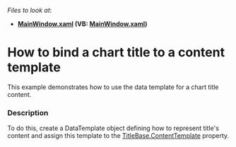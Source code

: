 <!-- default file list -->
*Files to look at*:

* **[MainWindow.xaml](./CS/WeatherInLondon/MainWindow.xaml) (VB: [MainWindow.xaml](./VB/WeatherInLondon/MainWindow.xaml))**
<!-- default file list end -->
# How to bind a chart title to a content template


This example demonstrates how to use the data template for a chart title content.


<h3>Description</h3>

To do this, create&nbsp;a&nbsp;DataTemplate object defining how to represent title's content and assign this template to&nbsp;the&nbsp;<a href="https://documentation.devexpress.com/#WPF/DevExpressXpfChartsTitleBase_ContentTemplatetopic">TitleBase.ContentTemplate</a>&nbsp;property.

<br/>


